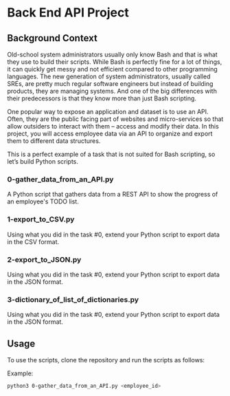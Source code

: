 # Back End API Project

## Background Context

Old-school system administrators usually only know Bash and that is what they use to build their scripts. While Bash is perfectly fine for a lot of things, it can quickly get messy and not efficient compared to other programming languages. The new generation of system administrators, usually called SREs, are pretty much regular software engineers but instead of building products, they are managing systems. And one of the big differences with their predecessors is that they know more than just Bash scripting.

One popular way to expose an application and dataset is to use an API. Often, they are the public facing part of websites and micro-services so that allow outsiders to interact with them – access and modify their data. In this project, you will access employee data via an API to organize and export them to different data structures.

This is a perfect example of a task that is not suited for Bash scripting, so let’s build Python scripts.

### 0-gather_data_from_an_API.py

A Python script that gathers data from a REST API to show the progress of an employee's TODO list.

### 1-export_to_CSV.py

Using what you did in the task #0, extend your Python script to export data in the CSV format.

### 2-export_to_JSON.py

Using what you did in the task #0, extend your Python script to export data in the JSON format.

### 3-dictionary_of_list_of_dictionaries.py

Using what you did in the task #0, extend your Python script to export data in the JSON format.

## Usage

To use the scripts, clone the repository and run the scripts as follows:

Example:

```bash
python3 0-gather_data_from_an_API.py <employee_id>
